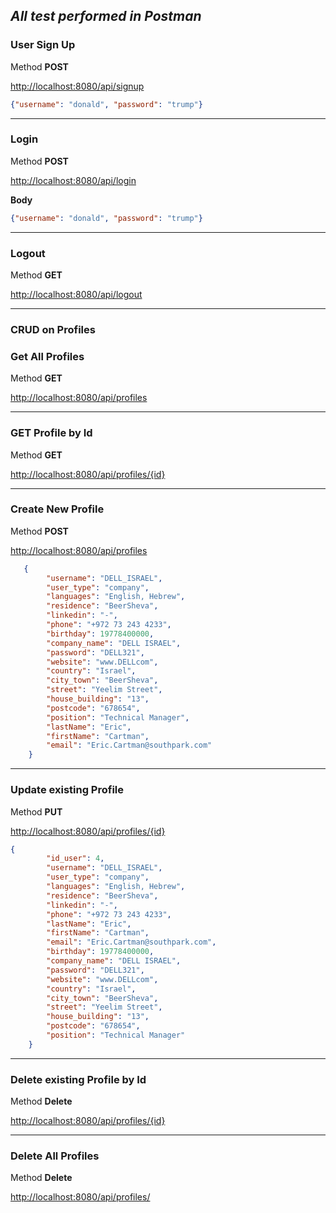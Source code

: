 ## *All test performed in Postman*

### User Sign Up
Method **POST**


<http://localhost:8080/api/signup>

```json
{"username": "donald", "password": "trump"}
```
***

### Login
Method **POST**
 
<http://localhost:8080/api/login>

**Body**  

```json
{"username": "donald", "password": "trump"}
```

***

### Logout

Method **GET**

<http://localhost:8080/api/logout>


***

### CRUD on Profiles

### Get All Profiles
Method **GET**

<http://localhost:8080/api/profiles>

***

### GET Profile by Id
Method **GET**

<http://localhost:8080/api/profiles/{id}>

***

### Create New Profile
Method  **POST**
 
<http://localhost:8080/api/profiles>

```json
   {
        "username": "DELL_ISRAEL",
        "user_type": "company",
        "languages": "English, Hebrew",
        "residence": "BeerSheva",
        "linkedin": "-",
        "phone": "+972 73 243 4233",
        "birthday": 19778400000,
        "company_name": "DELL ISRAEL",
        "password": "DELL321",
        "website": "www.DELLcom",
        "country": "Israel",
        "city_town": "BeerSheva",
        "street": "Yeelim Street",
        "house_building": "13",
        "postcode": "678654",
        "position": "Technical Manager",
        "lastName": "Eric",
        "firstName": "Cartman",
        "email": "Eric.Cartman@southpark.com"
    }
```
 
***

### Update existing Profile
Method **PUT**

<http://localhost:8080/api/profiles/{id}>

```json
{
        "id_user": 4,
        "username": "DELL_ISRAEL",
        "user_type": "company",
        "languages": "English, Hebrew",
        "residence": "BeerSheva",
        "linkedin": "-",
        "phone": "+972 73 243 4233",
        "lastName": "Eric",
        "firstName": "Cartman",
        "email": "Eric.Cartman@southpark.com",
        "birthday": 19778400000,
        "company_name": "DELL ISRAEL",
        "password": "DELL321",
        "website": "www.DELLcom",
        "country": "Israel",
        "city_town": "BeerSheva",
        "street": "Yeelim Street",
        "house_building": "13",
        "postcode": "678654",
        "position": "Technical Manager"
    }

```
    
***    
    
### Delete existing Profile by Id
Method **Delete**

<http://localhost:8080/api/profiles/{id}>

***

### Delete All Profiles
Method **Delete**

<http://localhost:8080/api/profiles/>
